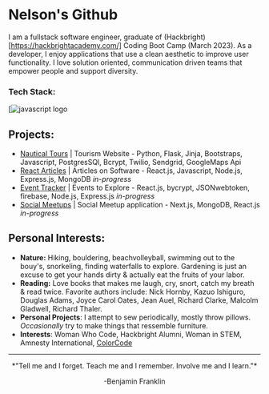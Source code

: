 # Nelson's Github
I am a fullstack software engineer, graduate of (Hackbright)[https://hackbrightacademy.com/] Coding Boot Camp (March 2023). 
As a developer, I enjoy applications that use a clean aesthetic to improve user functionality. 
I love solution oriented, communication driven teams that empower people and support diversity. 


### Tech Stack:
[![javascript logo](https://camo.githubusercontent.com/93c855ae825c1757f3426f05a05f4949d3b786c5b22d0edb53143a9e8f8499f6/68747470733a2f2f696d672e736869656c64732e696f2f62616467652f4a6176615363726970742d3332333333303f7374796c653d666f722d7468652d6261646765266c6f676f3d6a617661736372697074266c6f676f436f6c6f723d463744463145)


## Projects:
- [Nautical Tours](https://github.com/Nelson00011/NauticalTours) | Tourism Website - Python, Flask, Jinja, Bootstraps, Javascript, PostgresSQl, Bcrypt, Twilio, Sendgrid, GoogleMaps Api
- [React Articles](https://github.com/Nelson00011/SandBox) | Articles on Software - React.js, Javascript, Node.js, Express.js, MongoDB *in-progress*
- [Event Tracker](https://github.com/Nelson00011/EventsMulti) | Events to Explore - React.js, bycrypt, JSONwebtoken, firebase, Node.js, Express.js *in-progress*
- [Social Meetups](https://github.com/Nelson00011/SocialApp) | Social Meetup application - Next.js, MongoDB, React.js *in-progress*

## Personal Interests:
- **Nature:** Hiking, bouldering, beachvolleyball, swimming out to the bouy's, snorkeling, finding waterfalls to explore. 
Gardening is just an excuse to get your hands dirty & actually eat the fruits of your labor. 
- **Reading:** Love books that makes me laugh, cry, snort, catch my breath & read twice. 
Favorite authors include: Nick Hornby, Kazuo Ishiguro, Douglas Adams, Joyce Carol Oates, Jean Auel, Richard Clarke, Malcolm Gladwell, Richard Thaler.
- **Personal Projects**: I attempt to sew periodically, mostly throw pillows. 
*Occasionally* try to make things that ressemble furniture.
- **Interests**: Woman Who Code, Hackbright Alumni, Woman in STEM, Amnesty International, [ColorCode](https://www.colorcode.io/)
---------------------------------------
<p align="center">
  *"Tell me and I forget. Teach me and I remember. Involve me and I learn."*

<p align="center">
-Benjamin Franklin
</p>


<!--
**Nelson00011/Nelson00011** is a ✨ _special_ ✨ repository because its `README.md` (this file) appears on your GitHub profile.

Here are some ideas to get you started:

- 🔭 I’m currently working on ...
- 🌱 I’m currently learning ...
- 👯 I’m looking to collaborate on ...
- 🤔 I’m looking for help with ...
- 💬 Ask me about ...
- 📫 How to reach me: ...
- 😄 Pronouns: ...
- ⚡ Fun fact: ...
-->
